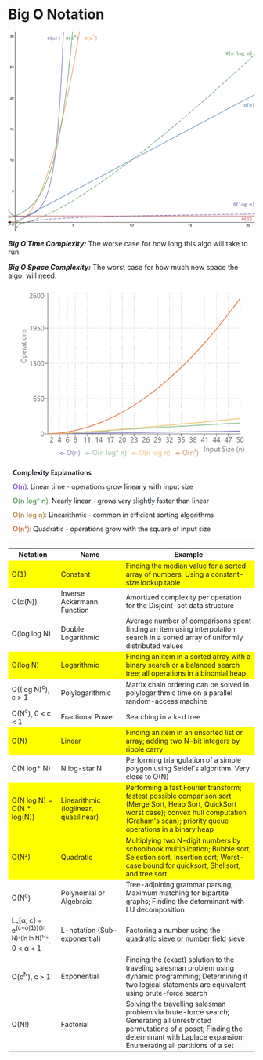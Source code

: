 # Big O Notation

![alt text](bigOgraph.jpg)

**_Big O Time Complexity:_** The worse case for how long this algo will take to run.


**_Big O Space Complexity:_** The worst case for how much new space the algo. will need.

![alt text](comparison.jpg)

<table>
  <tr>
    <th>Notation</th>
    <th>Name</th>
    <th>Example</th>
  </tr>
  <tr style="background-color: yellow;">
    <td>O(1)</td>
    <td>Constant</td>
    <td>Finding the median value for a sorted array of numbers; Using a constant-size lookup table</td>
  </tr>
  <tr>
    <td>O(α(N))</td>
    <td>Inverse Ackermann Function</td>
    <td>Amortized complexity per operation for the Disjoint-set data structure</td>
  </tr>
  <tr>
    <td>O(log log N)</td>
    <td>Double Logarithmic</td>
    <td>Average number of comparisons spent finding an item using interpolation search in a sorted array of uniformly distributed values</td>
  </tr>
  <tr style="background-color: yellow;">
    <td>O(log N)</td>
    <td>Logarithmic</td>
    <td>Finding an item in a sorted array with a binary search or a balanced search tree; all operations in a binomial heap</td>
  </tr>
  <tr>
    <td>O((log N)<sup>c</sup>), c > 1</td>
    <td>Polylogarithmic</td>
    <td>Matrix chain ordering can be solved in polylogarithmic time on a parallel random-access machine</td>
  </tr>
  <tr>
    <td>O(N<sup>c</sup>), 0 < c < 1</td>
    <td>Fractional Power</td>
    <td>Searching in a k-d tree</td>
  </tr>
  <tr style="background-color: yellow;">
    <td>O(N)</td>
    <td>Linear</td>
    <td>Finding an item in an unsorted list or array; adding two N-bit integers by ripple carry</td>
  </tr>
  <tr>
    <td>O(N log* N)</td>
    <td>N log-star N</td>
    <td>Performing triangulation of a simple polygon using Seidel's algorithm. Very close to O(N)</td>
  </tr>
  <tr style="background-color: yellow;">
    <td>O(N log N) = O(N * log(N))</td>
    <td>Linearithmic (loglinear, quasilinear)</td>
    <td>Performing a fast Fourier transform; fastest possible comparison sort (Merge Sort, Heap Sort, QuickSort worst case); convex hull computation (Graham's scan); priority queue operations in a binary heap</td>
  </tr>
  <tr style="background-color: yellow;">
    <td>O(N²)</td>
    <td>Quadratic</td>
    <td>Multiplying two N-digit numbers by schoolbook multiplication; Bubble sort, Selection sort, Insertion sort; Worst-case bound for quicksort, Shellsort, and tree sort</td>
  </tr>
  <tr>
    <td>O(N<sup>c</sup>)</td>
    <td>Polynomial or Algebraic</td>
    <td>Tree-adjoining grammar parsing; Maximum matching for bipartite graphs; Finding the determinant with LU decomposition</td>
  </tr>
  <tr>
    <td>Lₙ[α, c] = e<sup>(c+o(1))(ln N)ᵅ(ln ln N)¹⁻ᵅ</sup>, 0 < α < 1</td>
    <td>L-notation (Sub-exponential)</td>
    <td>Factoring a number using the quadratic sieve or number field sieve</td>
  </tr>
  <tr>
    <td>O(c<sup>N</sup>), c > 1</td>
    <td>Exponential</td>
    <td>Finding the (exact) solution to the traveling salesman problem using dynamic programming; Determining if two logical statements are equivalent using brute-force search</td>
  </tr>
  <tr>
    <td>O(N!)</td>
    <td>Factorial</td>
    <td>Solving the travelling salesman problem via brute-force search; Generating all unrestricted permutations of a poset; Finding the determinant with Laplace expansion; Enumerating all partitions of a set</td>
  </tr>
</table>